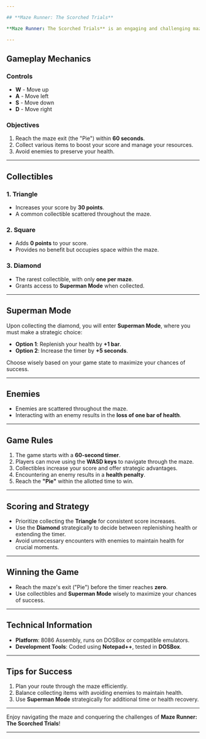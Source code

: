 ```yaml
---

## **Maze Runner: The Scorched Trials**

**Maze Runner: The Scorched Trials** is an engaging and challenging maze game developed in **8086 assembly language**. The game tests your skills as you navigate through intricate mazes filled with collectibles and adversaries. Using the **WASD** keys, players maneuver through the maze, collect items, and make strategic decisions to maximize their score and time. The ultimate objective is to reach the designated exit, represented by the "Pie," before the **60-second timer** expires.

---
```


## **Gameplay Mechanics**

### **Controls**
- **W** - Move up  
- **A** - Move left  
- **S** - Move down  
- **D** - Move right  

### **Objectives**
1. Reach the maze exit (the "Pie") within **60 seconds**.  
2. Collect various items to boost your score and manage your resources.  
3. Avoid enemies to preserve your health.  

---

## **Collectibles**

### **1. Triangle**
- Increases your score by **30 points**.  
- A common collectible scattered throughout the maze.  

### **2. Square**
- Adds **0 points** to your score.  
- Provides no benefit but occupies space within the maze.  

### **3. Diamond**
- The rarest collectible, with only **one per maze**.  
- Grants access to **Superman Mode** when collected.  

---

## **Superman Mode**
Upon collecting the diamond, you will enter **Superman Mode**, where you must make a strategic choice:

- **Option 1**: Replenish your health by **+1 bar**.  
- **Option 2**: Increase the timer by **+5 seconds**.  

Choose wisely based on your game state to maximize your chances of success.

---

## **Enemies**
- Enemies are scattered throughout the maze.  
- Interacting with an enemy results in the **loss of one bar of health**.  

---

## **Game Rules**
1. The game starts with a **60-second timer**.  
2. Players can move using the **WASD keys** to navigate through the maze.  
3. Collectibles increase your score and offer strategic advantages.  
4. Encountering an enemy results in a **health penalty**.  
5. Reach the **"Pie"** within the allotted time to win.  

---

## **Scoring and Strategy**
- Prioritize collecting the **Triangle** for consistent score increases.  
- Use the **Diamond** strategically to decide between replenishing health or extending the timer.  
- Avoid unnecessary encounters with enemies to maintain health for crucial moments.  

---

## **Winning the Game**
- Reach the maze's exit ("Pie") before the timer reaches **zero**.  
- Use collectibles and **Superman Mode** wisely to maximize your chances of success.  

---

## **Technical Information**
- **Platform**: 8086 Assembly, runs on DOSBox or compatible emulators.  
- **Development Tools**: Coded using **Notepad++**, tested in **DOSBox**.  

---

## **Tips for Success**
1. Plan your route through the maze efficiently.  
2. Balance collecting items with avoiding enemies to maintain health.  
3. Use **Superman Mode** strategically for additional time or health recovery.  

---

Enjoy navigating the maze and conquering the challenges of **Maze Runner: The Scorched Trials**!

---